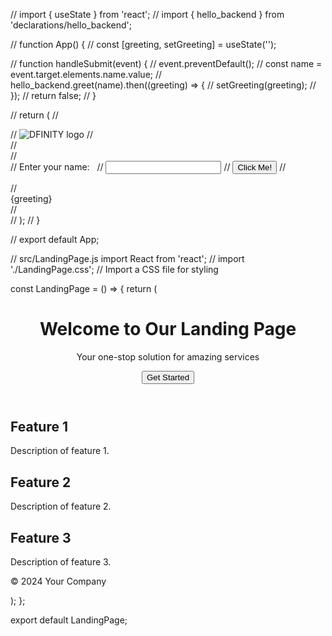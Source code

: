 // import { useState } from 'react';
// import { hello_backend } from 'declarations/hello_backend';

// function App() {
//   const [greeting, setGreeting] = useState('');

//   function handleSubmit(event) {
//     event.preventDefault();
//     const name = event.target.elements.name.value;
//     hello_backend.greet(name).then((greeting) => {
//       setGreeting(greeting);
//     });
//     return false;
//   }

//   return (
//     <main>
//       <img src="/logo2.svg" alt="DFINITY logo" />
//       <br />
//       <br />
//       <form action="#" onSubmit={handleSubmit}>
//         <label htmlFor="name">Enter your name: &nbsp;</label>
//         <input id="name" alt="Name" type="text" />
//         <button type="submit">Click Me!</button>
//       </form>
//       <section id="greeting">{greeting}</section>
//     </main>
//   );
// }

// export default App;

// src/LandingPage.js
import React from 'react';
// import './LandingPage.css'; // Import a CSS file for styling

const LandingPage = () => {
  return (
    <div className="landing-page">
      <header className="header">
        <h1>Welcome to Our Landing Page</h1>
        <p>Your one-stop solution for amazing services</p>
        <button className="cta-button">Get Started</button>
      </header>
      <section className="features">
        <div className="feature">
          <h2>Feature 1</h2>
          <p>Description of feature 1.</p>
        </div>
        <div className="feature">
          <h2>Feature 2</h2>
          <p>Description of feature 2.</p>
        </div>
        <div className="feature">
          <h2>Feature 3</h2>
          <p>Description of feature 3.</p>
        </div>
      </section>
      <footer className="footer">
        <p>&copy; 2024 Your Company</p>
      </footer>
    </div>
  );
};

export default LandingPage;
